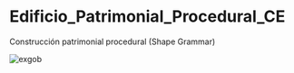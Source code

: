 # Edificio_Patrimonial_Procedural_CE
Construcción patrimonial procedural (Shape Grammar)

![exgob](pat06.gif)

